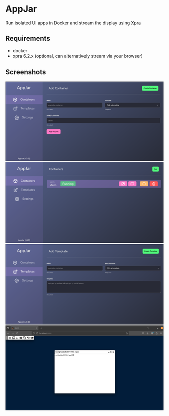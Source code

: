 # AppJar

Run isolated UI apps in Docker and stream the display using [Xpra](https://github.com/Xpra-org/xpra)

## Requirements
- docker
- xpra 6.2.x (optional, can alternatively stream via your browser)

## Screenshots
![add-container](https://github.com/leona/appjar/raw/master/assets/add-container.webp)
![running-container](https://github.com/leona/appjar/raw/master/assets/running-container.webp)
![add-template](https://github.com/leona/appjar/raw/master/assets/add-template.webp)
![xpra-browser](https://github.com/leona/appjar/raw/master/assets/xpra-browser.webp)
